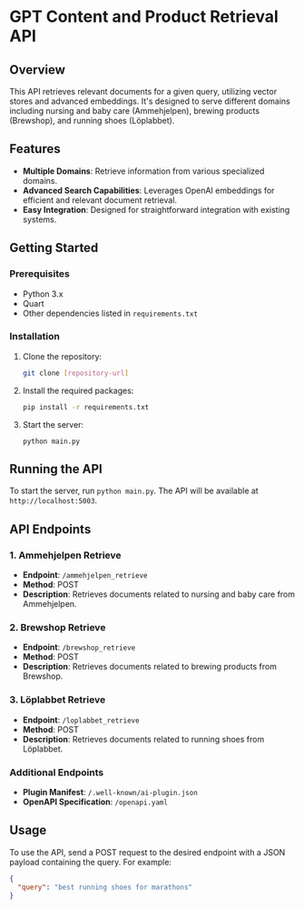 # GPT Content and Product Retrieval API

## Overview
This API retrieves relevant documents for a given query, utilizing vector stores and advanced embeddings. It's designed to serve different domains including nursing and baby care (Ammehjelpen), brewing products (Brewshop), and running shoes (Löplabbet).

## Features
- **Multiple Domains**: Retrieve information from various specialized domains.
- **Advanced Search Capabilities**: Leverages OpenAI embeddings for efficient and relevant document retrieval.
- **Easy Integration**: Designed for straightforward integration with existing systems.

## Getting Started

### Prerequisites
- Python 3.x
- Quart
- Other dependencies listed in `requirements.txt`

### Installation
1. Clone the repository:
   ```bash
   git clone [repository-url]
   ```
2. Install the required packages:
   ```bash
   pip install -r requirements.txt
   ```
3. Start the server:
   ```
   python main.py

   ```

## Running the API
To start the server, run `python main.py`. The API will be available at `http://localhost:5003`.

## API Endpoints

### 1. Ammehjelpen Retrieve
- **Endpoint**: `/ammehjelpen_retrieve`
- **Method**: POST
- **Description**: Retrieves documents related to nursing and baby care from Ammehjelpen.

### 2. Brewshop Retrieve
- **Endpoint**: `/brewshop_retrieve`
- **Method**: POST
- **Description**: Retrieves documents related to brewing products from Brewshop.

### 3. Löplabbet Retrieve
- **Endpoint**: `/loplabbet_retrieve`
- **Method**: POST
- **Description**: Retrieves documents related to running shoes from Löplabbet.

### Additional Endpoints
- **Plugin Manifest**: `/.well-known/ai-plugin.json`
- **OpenAPI Specification**: `/openapi.yaml`

## Usage
To use the API, send a POST request to the desired endpoint with a JSON payload containing the query. For example:

```json
{
  "query": "best running shoes for marathons"
}
